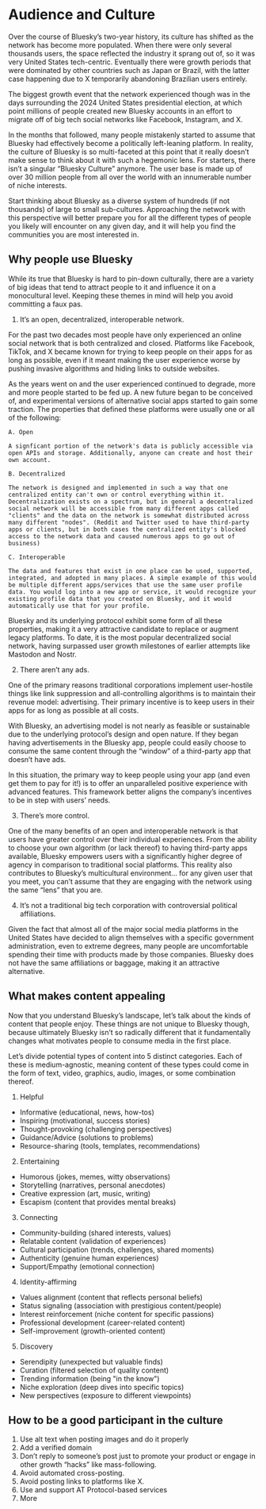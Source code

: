 # Audience and Culture

Over the course of Bluesky’s two-year history, its culture has shifted as the network has become more populated. When there were only several thousands users, the space reflected the industry it sprang out of, so it was very United States tech-centric. Eventually there were growth periods that were dominated by other countries such as Japan or Brazil, with the latter case happening due to X temporarily abandoning Brazilian users entirely.

The biggest growth event that the network experienced though was in the days surrounding the 2024 United States presidential election, at which point millions of people created new Bluesky accounts in an effort to migrate off of big tech social networks like Facebook, Instagram, and X.

In the months that followed, many people mistakenly started to assume that Bluesky had effectively become a politically left-leaning platform. In reality, the culture of Bluesky is so multi-faceted at this point that it really doesn’t make sense to think about it with such a hegemonic lens. For starters, there isn’t a singular “Bluesky Culture” anymore. The user base is made up of over 30 million people from all over the world with an innumerable number of niche interests. 

Start thinking about Bluesky as a diverse system of hundreds (if not thousands) of large to small sub-cultures. Approaching the network with this perspective will better prepare you for all the different types of people you likely will encounter on any given day, and it will help you find the communities you are most interested in.

## Why people use Bluesky

While its true that Bluesky is hard to pin-down culturally, there are a variety of big ideas that tend to attract people to it and influence it on a monocultural level. Keeping these themes in mind will help you avoid committing a faux pas.

1. It’s an open, decentralized, interoperable network.

For the past two decades most people have only experienced an online social network that is both centralized and closed. Platforms like Facebook, TikTok, and X became known for trying to keep people on their apps for as long as possible, even if it meant making the user experience worse by pushing invasive algorithms and hiding links to outside websites.

As the years went on and the user experienced continued to degrade, more and more people started to be fed up. A new future began to be conceived of, and experimental versions of alternative social apps started to gain some traction. The properties that defined these platforms were usually one or all of the following:

	A. Open

	A signficant portion of the network's data is publicly accessible via open APIs and storage. Additionally, anyone can create and host their own account.

	B. Decentralized
	
	The network is designed and implemented in such a way that one centralized entity can't own or control everything within it. Decentralization exists on a spectrum, but in general a decentralized social network will be accessible from many different apps called "clients" and the data on the network is somewhat distributed across many different "nodes". (Reddit and Twitter used to have third-party apps or clients, but in both cases the centralized entity's blocked access to the network data and caused numerous apps to go out of business)

	C. Interoperable
	
	The data and features that exist in one place can be used, supported, integrated, and adopted in many places. A simple example of this would be multiple different apps/services that use the same user profile data. You would log into a new app or service, it would recognize your existing profile data that you created on Bluesky, and it would automatically use that for your profile.	
	
Bluesky and its underlying protocol exhibit some form of all these properties, making it a very attractive candidate to replace or augment legacy platforms. To date, it is the most popular decentralized social network, having surpassed user growth milestones of earlier attempts like Mastodon and Nostr.
	
2. There aren’t any ads.

One of the primary reasons traditional corporations implement user-hostile things like link suppression and all-controlling algorithms is to maintain their revenue model: advertising. Their primary incentive is to keep users in their apps for as long as possible at all costs.

With Bluesky, an advertising model is not nearly as feasible or sustainable due to the underlying protocol’s design and open nature. If they began having advertisements in the Bluesky app, people could easily choose to consume the same content through the “window” of a third-party app that doesn’t have ads.

In this situation, the primary way to keep people using your app (and even get them to pay for it!) is to offer an unparalleled positive experience with advanced features. This framework better aligns the company’s incentives to be in step with users’ needs.

3. There’s more control.

One of the many benefits of an open and interoperable network is that users have greater control over their individual experiences. From the ability to choose your own algorithm (or lack thereof) to having third-party apps available, Bluesky empowers users with a significantly higher degree of agency in comparison to traditional social platforms. This reality also contributes to Bluesky’s multicultural environment... for any given user that you meet, you can’t assume that they are engaging with the network using the same “lens” that you are.

4. It’s not a traditional big tech corporation with controversial political affiliations.

Given the fact that almost all of the major social media platforms in the United States have decided to align themselves with a specific government administration, even to extreme degrees, many people are uncomfortable spending their time with products made by those companies. Bluesky does not have the same affiliations or baggage, making it an attractive alternative.

## What makes content appealing

Now that you understand Bluesky’s landscape, let’s talk about the kinds of content that people enjoy. These things are not unique to Bluesky though, because ultimately Bluesky isn’t so radically different that it fundamentally changes what motivates people to consume media in the first place. 

Let’s divide potential types of content into 5 distinct categories. Each of these is medium-agnostic, meaning content of these types could come in the form of text, video, graphics, audio, images, or some combination thereof. 

1. Helpful

- Informative (educational, news, how-tos)
- Inspiring (motivational, success stories)
- Thought-provoking (challenging perspectives)
- Guidance/Advice (solutions to problems)
- Resource-sharing (tools, templates, recommendations)

2. Entertaining

- Humorous (jokes, memes, witty observations)
- Storytelling (narratives, personal anecdotes)
- Creative expression (art, music, writing)
- Escapism (content that provides mental breaks)

3. Connecting

- Community-building (shared interests, values)
- Relatable content (validation of experiences)
- Cultural participation (trends, challenges, shared moments)
- Authenticity (genuine human experiences)
- Support/Empathy (emotional connection)

4. Identity-affirming

- Values alignment (content that reflects personal beliefs)
- Status signaling (association with prestigious content/people)
- Interest reinforcement (niche content for specific passions)
- Professional development (career-related content)
- Self-improvement (growth-oriented content)

5. Discovery

- Serendipity (unexpected but valuable finds)
- Curation (filtered selection of quality content)
- Trending information (being "in the know")
- Niche exploration (deep dives into specific topics)
- New perspectives (exposure to different viewpoints)

## How to be a good participant in the culture

1. Use alt text when posting images and do it properly
2. Add a verified domain
3. Don’t reply to someone’s post just to promote your product or engage in other growth “hacks” like mass-following.
4. Avoid automated cross-posting.
5. Avoid posting links to platforms like X.
6. Use and support AT Protocol-based services
7. More